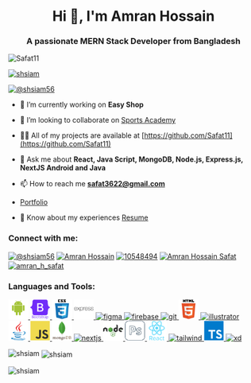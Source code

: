 <h1 align="center">Hi 👋, I'm Amran Hossain</h1>
<h3 align="center">A passionate MERN Stack Developer from Bangladesh</h3>

<p align="left"> <img src="https://komarev.com/ghpvc/?username=Safat11&label=Profile%20views&color=0e75b6&style=flat"
        alt="Safat11" /> </p>

<p align="left"> <a href="https://github.com/ryo-ma/github-profile-trophy"><img
            src="https://github-profile-trophy.vercel.app/?username=shsiam" alt="shsiam" /></a> </p>

<p align="left"> <a href="https://twitter.com/@shsiam56" target="blank"><img
            src="https://img.shields.io/twitter/follow/@shsiam56?logo=twitter&style=for-the-badge"
            alt="@shsiam56" /></a> </p>

- 🔭 I’m currently working on **Easy Shop**

- 👯 I’m looking to collaborate on [Sports Academy](https://sports-academy-dfce9.web.app/)

- 👨‍💻 All of my projects are available at [https://github.com/Safat11](https://github.com/Safat11)

- 💬 Ask me about **React, Java Script, MongoDB, Node.js, Express.js, NextJS Android and Java**

- 📫 How to reach me **safat3622@gmail.com**
- [Portfolio](https://sayed-hossain-bhuiyan.netlify.app/)
- 📄 Know about my experiences
[Resume](https://drive.google.com/file/d/10sbYoifzDfWyTHC5pXqffsrFPC_MCwpT/view?usp=sharing)

<h3 align="left">Connect with me:</h3>
<p align="left">
    <a href="https://twitter.com/@shsiam56" target="blank"><img align="center"
            src="https://raw.githubusercontent.com/rahuldkjain/github-profile-readme-generator/master/src/images/icons/Social/twitter.svg"
            alt="@shsiam56" height="30" width="40" /></a>
    <a href="https://www.linkedin.com/in/amran-hossain-safat-355897293/" target="blank"><img align="center"
            src="https://raw.githubusercontent.com/rahuldkjain/github-profile-readme-generator/master/src/images/icons/Social/linked-in-alt.svg"
            alt="Amran Hossain" height="30" width="40" /></a>
    <a href="https://stackoverflow.com/users/10548494" target="blank"><img align="center"
            src="https://raw.githubusercontent.com/rahuldkjain/github-profile-readme-generator/master/src/images/icons/Social/stack-overflow.svg"
            alt="10548494" height="30" width="40" /></a>
    <a href="https://www.facebook.com/AmranSafat/" target="blank"><img align="center"
            src="https://raw.githubusercontent.com/rahuldkjain/github-profile-readme-generator/master/src/images/icons/Social/facebook.svg"
            alt="Amran Hossain Safat" height="30" width="40" /></a>
    <a href="https://www.instagram.com/amran_h_safat/profilecard/?igsh=MW9naDY4ajJiYzdlYQ%3D%3D&fbclid=IwY2xjawHjvjVleHRuA2FlbQIxMAABHUByeVlvlQ4qoqQfaRdiHuQDShKIddJddlWdoMln_4hG6Gtj6Mm-su2EOw_aem_dCRapnYpRlS13xJU67NHJw"
        target="blank"><img align="center"
            src="https://raw.githubusercontent.com/rahuldkjain/github-profile-readme-generator/master/src/images/icons/Social/instagram.svg"
            alt="amran_h_safat" height="30" width="40" /></a>
</p>

<h3 align="left">Languages and Tools:</h3>
<p align="left"> <a href="https://developer.android.com" target="_blank" rel="noreferrer"> <img
            src="https://raw.githubusercontent.com/devicons/devicon/master/icons/android/android-original-wordmark.svg"
            alt="android" width="40" height="40" /> </a> <a href="https://getbootstrap.com" target="_blank"
        rel="noreferrer"> <img
            src="https://raw.githubusercontent.com/devicons/devicon/master/icons/bootstrap/bootstrap-plain-wordmark.svg"
            alt="bootstrap" width="40" height="40" /> </a> <a href="https://www.w3schools.com/css/" target="_blank"
        rel="noreferrer"> <img
            src="https://raw.githubusercontent.com/devicons/devicon/master/icons/css3/css3-original-wordmark.svg"
            alt="css3" width="40" height="40" /> </a> <a href="https://expressjs.com" target="_blank" rel="noreferrer">
        <img src="https://raw.githubusercontent.com/devicons/devicon/master/icons/express/express-original-wordmark.svg"
            alt="express" width="40" height="40" /> </a> <a href="https://www.figma.com/" target="_blank"
        rel="noreferrer"> <img src="https://www.vectorlogo.zone/logos/figma/figma-icon.svg" alt="figma" width="40"
            height="40" /> </a> <a href="https://firebase.google.com/" target="_blank" rel="noreferrer"> <img
            src="https://www.vectorlogo.zone/logos/firebase/firebase-icon.svg" alt="firebase" width="40" height="40" />
    </a> <a href="https://git-scm.com/" target="_blank" rel="noreferrer"> <img
            src="https://www.vectorlogo.zone/logos/git-scm/git-scm-icon.svg" alt="git" width="40" height="40" /> </a> <a
        href="https://www.w3.org/html/" target="_blank" rel="noreferrer"> <img
            src="https://raw.githubusercontent.com/devicons/devicon/master/icons/html5/html5-original-wordmark.svg"
            alt="html5" width="40" height="40" /> </a> <a href="https://www.adobe.com/in/products/illustrator.html"
        target="_blank" rel="noreferrer"> <img
            src="https://www.vectorlogo.zone/logos/adobe_illustrator/adobe_illustrator-icon.svg" alt="illustrator"
            width="40" height="40" /> </a> <a href="https://www.java.com" target="_blank" rel="noreferrer"> <img
            src="https://raw.githubusercontent.com/devicons/devicon/master/icons/java/java-original.svg" alt="java"
            width="40" height="40" /> </a> <a href="https://developer.mozilla.org/en-US/docs/Web/JavaScript"
        target="_blank" rel="noreferrer"> <img
            src="https://raw.githubusercontent.com/devicons/devicon/master/icons/javascript/javascript-original.svg"
            alt="javascript" width="40" height="40" /> </a> <a href="https://www.mongodb.com/" target="_blank"
        rel="noreferrer"> <img
            src="https://raw.githubusercontent.com/devicons/devicon/master/icons/mongodb/mongodb-original-wordmark.svg"
            alt="mongodb" width="40" height="40" /> </a> <a href="https://nextjs.org/" target="_blank" rel="noreferrer">
        <img src="https://cdn.worldvectorlogo.com/logos/nextjs-2.svg" alt="nextjs" width="40" height="40" /> </a> <a
        href="https://nodejs.org" target="_blank" rel="noreferrer"> <img
            src="https://raw.githubusercontent.com/devicons/devicon/master/icons/nodejs/nodejs-original-wordmark.svg"
            alt="nodejs" width="40" height="40" /> </a> <a href="https://www.photoshop.com/en" target="_blank"
        rel="noreferrer"> <img
            src="https://raw.githubusercontent.com/devicons/devicon/master/icons/photoshop/photoshop-line.svg"
            alt="photoshop" width="40" height="40" /> </a> <a href="https://reactjs.org/" target="_blank"
        rel="noreferrer"> <img
            src="https://raw.githubusercontent.com/devicons/devicon/master/icons/react/react-original-wordmark.svg"
            alt="react" width="40" height="40" /> </a> <a href="https://tailwindcss.com/" target="_blank"
        rel="noreferrer"> <img src="https://www.vectorlogo.zone/logos/tailwindcss/tailwindcss-icon.svg" alt="tailwind"
            width="40" height="40" /> </a> <a href="https://www.typescriptlang.org/" target="_blank" rel="noreferrer">
        <img src="https://raw.githubusercontent.com/devicons/devicon/master/icons/typescript/typescript-original.svg"
            alt="typescript" width="40" height="40" /> </a> <a href="https://www.adobe.com/products/xd.html"
        target="_blank" rel="noreferrer"> <img src="https://cdn.worldvectorlogo.com/logos/adobe-xd.svg" alt="xd"
            width="40" height="40" /> </a> </p>

<p><img align="left"
        src="https://github-readme-stats.vercel.app/api/top-langs?username=shsiam&show_icons=true&locale=en&layout=compact"
        alt="shsiam" /></p>

<p>&nbsp;<img align="center" src="https://github-readme-stats.vercel.app/api?username=shsiam&show_icons=true&locale=en"
        alt="shsiam" /></p>

<p><img align="center" src="https://github-readme-streak-stats.herokuapp.com/?user=shsiam&" alt="shsiam" /></p>
